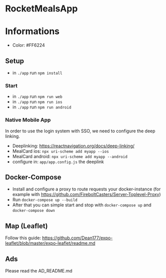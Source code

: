 # RocketMealsApp

# Informations

- Color: #FF6224

## Setup

- in `./app` run `npm install`

### Start

- in `./app` run `npm run web`
- in `./app` run `npm run ios`
- in `./app` run `npm run android`


### Native Mobile App

In order to use the login system with SSO, we need to configure the deep linking.
- Deeplinking: https://reactnavigation.org/docs/deep-linking/
- MealCard ios: ```npx uri-scheme add myapp --ios```
- MealCard android: ```npx uri-scheme add myapp --android```
- configure in: `app/app.config.js` the deeplink

## Docker-Compose
- Install and configure a proxy to route requests your docker-instance (for example with https://github.com/FireboltCasters/Server-Toplevel-Proxy)
- Run ```docker-compose up --build```
- After that you can simple start and stop with ```docker-compose up``` and ```docker-compose down```


## Map (Leaflet)

Follow this guide: https://github.com/Dean177/expo-leaflet/blob/master/expo-leaflet/readme.md


## Ads
Please read the AD_README.md
